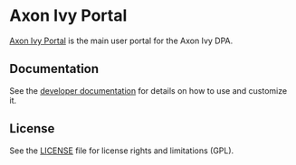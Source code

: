 # Axon Ivy Portal

[Axon Ivy Portal](https://market.axonivy.com/portal) is the main user portal for the Axon Ivy DPA.

## Documentation

See the [developer documentation](https://developer.axonivy.com/doc/11.2/portal-guide/index.html) for details on how to use and customize it.

## License

See the [LICENSE](LICENSE) file for license rights and limitations (GPL).